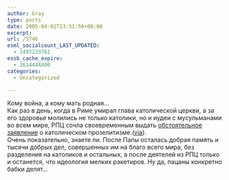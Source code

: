 ```yaml
---
author: Gray
type: posts
date: 2005-04-02T23:51:56+00:00
excerpt:
url: /5746
esml_socialcount_LAST_UPDATED:
  - 1497233761
essb_cache_expire:
  - 1614444400
categories:
  - Uncategorized

---
```








Кому война, а кому мать родная&#8230;  
Как раз в день, когда в Риме умирал глава католической церкви, а за его здоровье молились не только католики, но и иудеи с мусульманами во всем мире, РПЦ сочла своевременным выдать [обстоятельное заявление][1] о католическом прозелитизме.([via][2]).  
Очень показательно, знаете ли. После Папы осталась добрая память и тысячи добрых дел, совершенных им на благо всего мира, без разделения на католиков и остальных, а после деятелей из РПЦ только и останется, что идеология мелких рэкетиров. Ну да, пацаны конкретно бабки делят&#8230;

 [1]: http://www.rian.ru/society/religion/20050402/39607028.html
 [2]: http://www.livejournal.com/users/dolboeb/541520.html